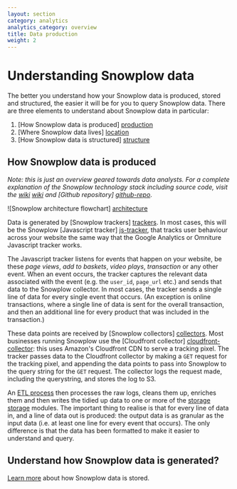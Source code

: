 ```yaml
---
layout: section
category: analytics
analytics_category: overview
title: Data production
weight: 2
---
```


# Understanding Snowplow data

The better you understand how your Snowplow data is produced, stored and structured, the easier it will be for you to query Snowplow data. There are three elements to understand about Snowplow data in particular:

1. [How Snowplow data is produced] [production]
2. [Where Snowplow data lives] [location]
3. [How Snowplow data is structured] [structure]

<a name="production"><h2>How Snowplow data is produced</h2></a>

*Note: this is just an overview geared towards data analysts. For a complete explanation of the Snowplow technology stack including source code, visit the [wiki] [wiki] and [Github repository] [github-repo]*.

![Snowplow architecture flowchart] [architecture]

Data is generated by [Snowplow trackers] [trackers]. In most cases, this will be the Snowplow [Javascript tracker] [js-tracker], that tracks user behaviour across your website the same way that the Google Analytics or Omniture Javascript tracker works.

The Javascript tracker listens for events that happen on your website, be these _page views_, _add to baskets_, _video plays_, _transaction_ or any other event. When an event occurs, the tracker captures the relevant data associated with the event (e.g. the `user_id`, `page_url` etc.) and sends that data to the Snowplow collector. In most cases, the tracker sends a single line of data for every single event that occurs. (An exception is online transactions, where a single line of data is sent for the overall transaction, and then an additional line for every product that was included in the transaction.)

These data points are received by [Snowplow collectors] [collectors]. Most businesses running Snowplow use the [Cloudfront collector] [cloudfront-collector]: this uses Amazon's Cloudfront CDN to serve a tracking pixel. The tracker passes data to the Cloudfront collector by making a `GET` request for the tracking pixel, and appending the data points to pass into Snowplow to the query string for the `GET` request. The collector logs the request made, including the querystring, and stores the log to S3.

An [ETL process][etl] then processes the raw logs, cleans them up, enriches them and then writes the tidied up data to one or more of the [storage] [storage] modules. The important thing to realise is that for every line of data in, and a line of data out is produced: the output data is as granular as the input data (i.e. at least one line for every event that occurs). The only difference is that the data has been formatted to make it easier to understand and query.


## Understand how Snowplow data is generated?

[Learn more][location] about how Snowplow data is stored.

[production]: #production
[location]: snowplow-data-storage.html
[structure]: snowplow-table-structure.html
[github-repo]: http://github.com/snowplow/snowplow
[wiki]: http://github.com/snowplow/snowplow/wiki
[apachehive]: snowplow-data-storage.html#apachehive
[infobright]: snowplow-data-storage.html#infobright
[cloudfront]: http://aws.amazon.com/cloudfront/
[architecture]: /static/img/architecture.png
[trackers]: https://github.com/snowplow/snowplow/tree/master/1-trackers
[js-tracker]: https://github.com/snowplow/snowplow/tree/master/1-trackers/javascript-tracker
[collectors]: https://github.com/snowplow/snowplow/tree/master/2-collectors
[cloudfront-collector]: https://github.com/snowplow/snowplow/tree/master/2-collectors/cloudfront-collector/
[etl]: https://github.com/snowplow/snowplow/tree/master/3-etl
[storage]: https://github.com/snowplow/snowplow/tree/master/4-storage
